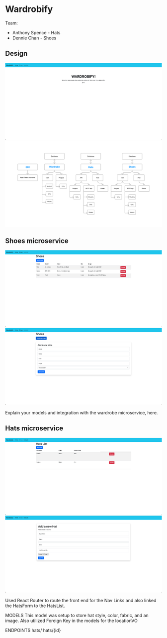 # Wardrobify


Team:

* Anthony Spence - Hats
* Dennie Chan - Shoes

## Design

![](images/Wardrobify.png)
![](images/Microservice_diagram.png)

## Shoes microservice

![](images/Shoe-list.png)
![](images/Shoe-form.png)

Explain your models and integration with the wardrobe
microservice, here.

## Hats microservice

![](images/Hat-list.png)
![](images/Hat-form.png)

Used React Router to route the front end for the Nav Links and also linked the HatsForm to the HatsList.


MODELS
This model was setup to store hat style, color, fabric, and an image. Also utilized
Foreign Key in the models for the locationVO


ENDPOINTS
hats/
hats/{id}
